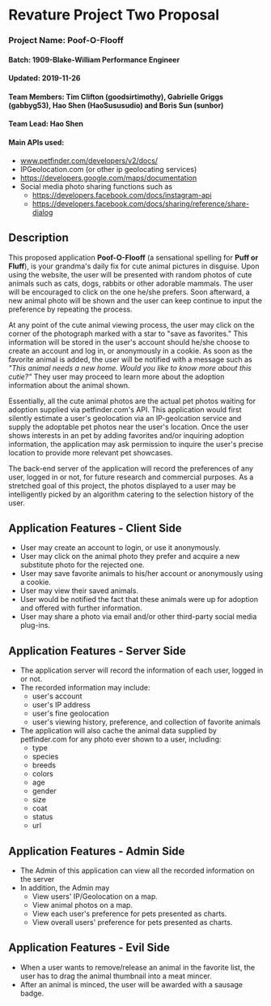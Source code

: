 # Revature Project Two Proposal
### Project Name: Poof-O-Flooff
#### Batch: 1909-Blake-William Performance Engineer
#### Updated: 2019-11-26
#### Team Members: Tim Clifton (goodsirtimothy), Gabrielle Griggs (gabbyg53), Hao Shen (HaoSususudio) and Boris Sun (sunbor)
#### Team Lead: Hao Shen
#### Main APIs used:
* www.petfinder.com/developers/v2/docs/
* IPGeolocation.com (or other ip geolocating services)
* https://developers.google.com/maps/documentation
* Social media photo sharing functions such as
  * https://developers.facebook.com/docs/instagram-api
  * https://developers.facebook.com/docs/sharing/reference/share-dialog


## Description
This proposed application **Poof-O-Flooff** (a sensational spelling for **Puff or Fluff**), is your grandma's daily fix for cute animal pictures in disguise. Upon using the website, the user will be presented with random photos of cute animals such as cats, dogs, rabbits or other adorable mammals. The user will be encouraged to click on the one he/she prefers. Soon afterward, a new animal photo will be shown and the user can keep continue to input the preference by repeating the process.

At any point of the cute animal viewing process, the user may click on the corner of the photograph marked with a star to "save as favorites." This information will be stored in the user's account should he/she choose to create an account and log in, or anonymously in a cookie. As soon as the favorite animal is added, the user will be notified with a message such as *"This animal needs a new home. Would you like to know more about this cutie?"* They user may proceed to learn more about the adoption information about the animal shown.

Essentially, all the cute animal photos are the actual pet photos waiting for adoption supplied via petfinder.com's API. This application would first silently estimate a user's geolocation via an IP-geolcation service and supply the adoptable pet photos near the user's location. Once the user shows interests in an pet by adding favorites and/or inquiring adoption information, the application may ask permission to inquire the user's precise location to provide more relevant pet showcases.

The back-end server of the application will record the preferences of any user, logged in or not, for future research and commercial purposes. As a stretched goal of this project, the photos displayed to a user may be intelligently picked by an algorithm catering to the selection history of the user.

## Application Features - Client Side
* User may create an account to login, or use it anonymously.
* User may click on the animal photo they prefer and acquire a new substitute photo for the rejected one.
* User may save favorite animals to his/her account or anonymously using a cookie.
* User may view their saved animals.
* User would be notified the fact that these animals were up for adoption and offered with further information.
* User may share a photo via email and/or other third-party social media plug-ins.

## Application Features - Server Side
* The application server will record the information of each user, logged in or not.
* The recorded information may include: 
  * user's account
  * user's IP address
  * user's fine geolocation
  * user's viewing history, preference, and collection of favorite animals
* The application will also cache the animal data supplied by petfinder.com for any photo ever shown to a user, including:
  * type
  * species
  * breeds
  * colors
  * age
  * gender
  * size
  * coat
  * status
  * url

## Application Features - Admin Side
* The Admin of this application can view all the recorded information on the server
* In addition, the Admin may
  * View users' IP/Geolocation on a map.
  * View animal photos on a map.
  * View each user's preference for pets presented as charts.
  * View overall users' preference for pets presented as charts.

## Application Features - Evil Side
* When a user wants to remove/release an animal in the favorite list, the user has to drag the animal thumbnail into a meat mincer.
* After an animal is minced, the user will be awarded with a sausage badge.
  